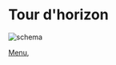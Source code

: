 # Tour d'horizon 
![schema](https://obeyler.github.io/Formation-K8S/images/Persistence.svg)

[Menu](https://obeyler.github.io/Formation-K8S/),
